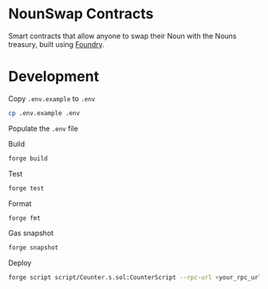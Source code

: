 # NounSwap Contracts

Smart contracts that allow anyone to swap their Noun with the Nouns treasury, built using [Foundry](https://book.getfoundry.sh/).

# Development

Copy `.env.example` to `.env`

```bash
cp .env.example .env
```

Populate the `.env` file

Build

```bash
forge build
```

Test

```bash
forge test
```

Format

```bash
forge fmt
```

Gas snapshot

```bash
forge snapshot
```

Deploy

```bash
forge script script/Counter.s.sol:CounterScript --rpc-url <your_rpc_url> --private-key <your_private_key>
```
